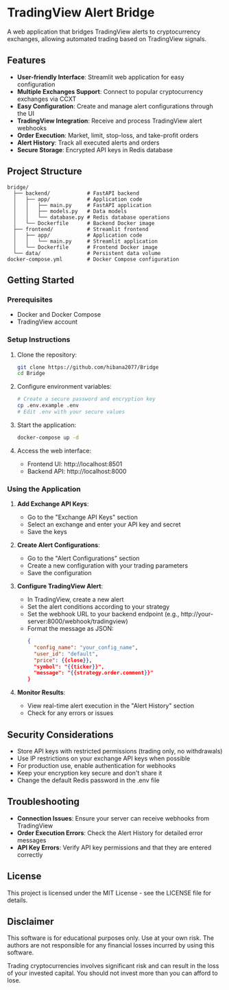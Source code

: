 # TradingView Alert Bridge

A web application that bridges TradingView alerts to cryptocurrency exchanges, allowing automated trading based on TradingView signals.

## Features

- **User-friendly Interface**: Streamlit web application for easy configuration
- **Multiple Exchanges Support**: Connect to popular cryptocurrency exchanges via CCXT
- **Easy Configuration**: Create and manage alert configurations through the UI
- **TradingView Integration**: Receive and process TradingView alert webhooks
- **Order Execution**: Market, limit, stop-loss, and take-profit orders
- **Alert History**: Track all executed alerts and orders
- **Secure Storage**: Encrypted API keys in Redis database

## Project Structure

```
bridge/
  ├── backend/            # FastAPI backend
  │   ├── app/            # Application code
  │   │   ├── main.py     # FastAPI application
  │   │   ├── models.py   # Data models
  │   │   └── database.py # Redis database operations
  │   └── Dockerfile      # Backend Docker image
  ├── frontend/           # Streamlit frontend
  │   ├── app/            # Application code
  │   │   └── main.py     # Streamlit application
  │   └── Dockerfile      # Frontend Docker image
  └── data/               # Persistent data volume
docker-compose.yml        # Docker Compose configuration
```

## Getting Started

### Prerequisites

- Docker and Docker Compose
- TradingView account

### Setup Instructions

1. Clone the repository:
   ```bash
   git clone https://github.com/hibana2077/Bridge
   cd Bridge
   ```

2. Configure environment variables:
   ```bash
   # Create a secure password and encryption key
   cp .env.example .env
   # Edit .env with your secure values
   ```

3. Start the application:
   ```bash
   docker-compose up -d
   ```

4. Access the web interface:
   - Frontend UI: http://localhost:8501
   - Backend API: http://localhost:8000

### Using the Application

1. **Add Exchange API Keys**:
   - Go to the "Exchange API Keys" section
   - Select an exchange and enter your API key and secret
   - Save the keys

2. **Create Alert Configurations**:
   - Go to the "Alert Configurations" section
   - Create a new configuration with your trading parameters
   - Save the configuration

3. **Configure TradingView Alert**:
   - In TradingView, create a new alert
   - Set the alert conditions according to your strategy
   - Set the webhook URL to your backend endpoint (e.g., http://your-server:8000/webhook/tradingview)
   - Format the message as JSON:
     ```json
     {
       "config_name": "your_config_name",
       "user_id": "default",
       "price": {{close}},
       "symbol": "{{ticker}}",
       "message": "{{strategy.order.comment}}"
     }
     ```

4. **Monitor Results**:
   - View real-time alert execution in the "Alert History" section
   - Check for any errors or issues

## Security Considerations

- Store API keys with restricted permissions (trading only, no withdrawals)
- Use IP restrictions on your exchange API keys when possible
- For production use, enable authentication for webhooks
- Keep your encryption key secure and don't share it
- Change the default Redis password in the .env file

## Troubleshooting

- **Connection Issues**: Ensure your server can receive webhooks from TradingView
- **Order Execution Errors**: Check the Alert History for detailed error messages
- **API Key Errors**: Verify API key permissions and that they are entered correctly

## License

This project is licensed under the MIT License - see the LICENSE file for details.

## Disclaimer

This software is for educational purposes only. Use at your own risk. The authors are not responsible for any financial losses incurred by using this software.

Trading cryptocurrencies involves significant risk and can result in the loss of your invested capital. You should not invest more than you can afford to lose.